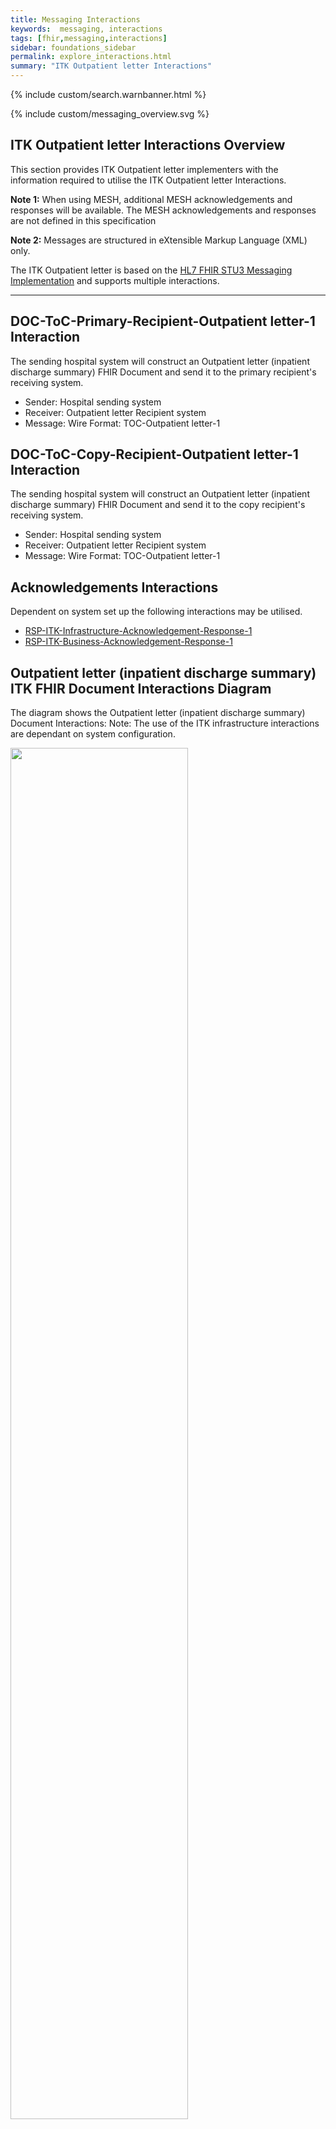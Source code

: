 ```yaml
---
title: Messaging Interactions
keywords:  messaging, interactions
tags: [fhir,messaging,interactions]
sidebar: foundations_sidebar
permalink: explore_interactions.html
summary: "ITK Outpatient letter Interactions"
---
```


{% include custom/search.warnbanner.html %}

{% include custom/messaging_overview.svg %}

## ITK Outpatient letter Interactions Overview ##
This section provides ITK Outpatient letter implementers with the information required to utilise the ITK Outpatient letter Interactions.

**Note 1:** When using MESH, additional MESH acknowledgements and responses will be available.  The MESH acknowledgements and responses are not defined in this specification

**Note 2:** Messages are structured in eXtensible Markup Language (XML) only.

The ITK Outpatient letter is based on the [HL7 FHIR STU3 Messaging Implementation](http://hl7.org/fhir/messaging.html) and supports multiple interactions. 

---------
## DOC-ToC-Primary-Recipient-Outpatient letter-1 Interaction ##

The sending hospital system will construct an Outpatient letter (inpatient discharge summary) FHIR Document and send it to the primary recipient's receiving system.

- Sender: Hospital sending system
- Receiver: Outpatient letter Recipient system
- Message: Wire Format: TOC-Outpatient letter-1

## DOC-ToC-Copy-Recipient-Outpatient letter-1 Interaction ##

The sending hospital system will construct an Outpatient letter (inpatient discharge summary) FHIR Document and send it to the copy recipient's receiving system. 

- Sender: Hospital sending system
- Receiver: Outpatient letter Recipient system
- Message: Wire Format: TOC-Outpatient letter-1

## Acknowledgements Interactions ##

Dependent on system set up the following interactions may be utilised.


- <a href="https://nhsconnect.github.io/ITK3-FHIR-Messaging-Distribution/explore_interactions.html#rsp-itk-infrastructure-acknowledgement-response-1-interaction" target="_blank">RSP-ITK-Infrastructure-Acknowledgement-Response-1</a>
- <a href="https://nhsconnect.github.io/ITK3-FHIR-Messaging-Distribution/explore_interactions.html#rsp-itk-business-acknowledgement-response-1-interactions" target="_blank">RSP-ITK-Business-Acknowledgement-Response-1</a>

## Outpatient letter (inpatient discharge summary) ITK FHIR Document Interactions Diagram  ##

The diagram shows the Outpatient letter (inpatient discharge summary) Document Interactions: Note: The use of the ITK infrastructure interactions are dependant on system configuration.  


<img src="images/explore/ITK-Outpatient letter-FHIRInteractions.png" style="width:75%;max-width: 75%;">












